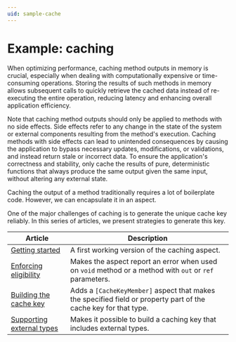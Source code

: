 ```yaml
---
uid: sample-cache
---
```


# Example: caching

When optimizing performance, caching method outputs in memory is crucial, especially when dealing with computationally expensive or time-consuming operations. Storing the results of such methods in memory allows subsequent calls to quickly retrieve the cached data instead of re-executing the entire operation, reducing latency and enhancing overall application efficiency. 

Note that caching method outputs should only be applied to methods with no side effects. Side effects refer to any change in the state of the system or external components resulting from the method's execution. Caching methods with side effects can lead to unintended consequences by causing the application to bypass necessary updates, modifications, or validations, and instead return stale or incorrect data. To ensure the application's correctness and stability, only cache the results of pure, deterministic functions that always produce the same output given the same input, without altering any external state.

Caching the output of a method traditionally requires a lot of boilerplate code. However, we can encapsulate it in an aspect. 

One of the major challenges of caching is to generate the unique cache key reliably. In this series of articles, we present strategies to generate this key.

| Article | Description |
| ------- | ----------- |
| [Getting started](caching-1/README.md) | A first working version of the caching aspect. |
| [Enforcing eligibility](caching-2/README.md) | Makes the aspect report an error when used on `void` method or a method with `out` or `ref` parameters. |
| [Building the cache key](caching-3/README.md) | Adds a `[CacheKeyMember]` aspect that makes the specified field or property part of the cache key for that type. |
| [Supporting external types](caching-4/README.md) | Makes it possible to build a caching key that includes external types. |
